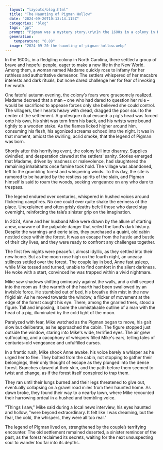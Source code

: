 ```yaml
---
  layout: "layouts/blog.html"
  title: "The Haunting of Pigman Hollow"
  date: "2024-09-20T10:13:14.115Z"
  categories: "blog"
  tags: "gpt"
  prompt: "Pigman was a mystery story.\r\nIn the 1600s in a colony in North Carolina .. there was a group of people who settled. There was a great cruel woman named Madame they sacrificed one of the people. They dragged him they put a pig's head on his face and he is shirtless and he is tied to a stick and burned him the man screams and since then Pigman has become a legend. In addition the inhabitants disappeared without a trace there is a story that Madame killed them all after a few months due to hunger. And since then this place is haunted. Over the years there have been unexplained deaths of people staying there.\r\nThis year in 2024 a husband and wife wanted to start a new life. The woman's name was Anne and her husband was Mike. They had heard about the mysterious and unusual story before. There was evidence that the disappeared residents were there but the mysterious story that they pop up at night and Pigman comes to get you is a legend.\r\nA couple managed to escape.\r\nMike said in an interview that the things he saw were extraordinary.\r\nMike saw in the middle of the night and thought he was dreaming"
  generation: 
    temperature: "0.89"
  image: "2024-09-20-the-haunting-of-pigman-hollow.webp"
---
```

In the 1600s, in a fledgling colony in North Carolina, there settled a group of brave and hopeful people, eager to make a new life in the New World. Among them, a woman named Madame quickly rose to infamy for her ruthless and authoritative demeanor. The settlers whispered of her macabre interests and dark rituals, but none dared challenge her for fear of invoking her wrath. 

One fateful autumn evening, the colony’s fears were gruesomely realized. Madame decreed that a man – one who had dared to question her rule – would be sacrificed to appease forces only she believed she could control. The villagers, their hearts heavy with dread, dragged the poor soul to the center of the settlement. A grotesque ritual ensued: a pig's head was forced onto his own, his shirt was torn from his back, and his wrists were bound tightly to a wooden stake. As the flames licked higher around him, consuming his flesh, his agonized screams echoed into the night. It was in that moment, amidst the swirling, acrid smoke, that the legend of Pigman was born.

Shortly after this horrifying event, the colony fell into disarray. Supplies dwindled, and desperation clawed at the settlers' sanity. Stories emerged that Madame, driven by madness or malevolence, had slaughtered the remaining inhabitants once famine took hold. The village was abandoned, left to the grumbling forest and whispering winds. To this day, the site is rumored to be haunted by the restless spirits of the slain, and Pigman himself is said to roam the woods, seeking vengeance on any who dare to trespass.

The legend endured over centuries, whispered in hushed voices around flickering campfires. No one could ever quite shake the eeriness of the place. Unexplained and often grisly deaths befell those who dared stay overnight, reinforcing the tale’s sinister grip on the imagination.

In 2024, Anne and her husband Mike were drawn by the allure of starting anew, unaware of the palpable danger that veiled the land’s dark history. Despite the warnings and eerie tales, they purchased a quaint, old cabin nestled deep within the forest. It was an escape from the hustle and bustle of their city lives, and they were ready to confront any challenges together.

The first few nights were peaceful, almost idyllic, as they settled into their new home. But as the moon rose high on the fourth night, an uneasy stillness settled over the forest. The couple lay in bed, Anne fast asleep, while Mike tossed and turned, unable to find comfort in the silent darkness. He woke with a start, convinced he was trapped within a vivid nightmare. 

Mike saw shadows shifting ominously against the walls, and a chill seeped into the room as if the warmth of the hearth had been swallowed by an invisible force. He stumbled out of bed, his breath a thin mist in the now frigid air. As he moved towards the window, a flicker of movement at the edge of the forest caught his eye. There, among the gnarled trees, stood a figure. Tall and imposing, it bore the unmistakable outline of a man with the head of a pig, illuminated by the cold light of the moon.

Paralyzed with fear, Mike watched as the Pigman began to move, his gait slow but deliberate, as he approached the cabin. The figure stopped just outside the window, staring into Mike's wide, terrified eyes. The air grew suffocating, and a cacophony of whispers filled Mike's ears, telling tales of centuries-old vengeance and unfulfilled curses.

In a frantic rush, Mike shook Anne awake, his voice barely a whisper as he urged her to flee. They bolted from the cabin, not stopping to gather their belongings, their only thought of escape as they plunged into the dense forest. Branches clawed at their skin, and the path before them seemed to twist and change, as if the forest itself conspired to trap them.

They ran until their lungs burned and their legs threatened to give out, eventually collapsing on a gravel road miles from their haunted home. As dawn broke, they found their way to a nearby town, where Mike recounted their harrowing ordeal in a hushed and trembling voice.

"Things I saw," Mike said during a local news interview, his eyes haunted and hollow, "were beyond extraordinary. It felt like I was dreaming, but the fear, the cold, the whispers, they were all too real."

The legend of Pigman lived on, strengthened by the couple’s terrifying encounter. The old settlement remained deserted, a sinister reminder of the past, as the forest reclaimed its secrets, waiting for the next unsuspecting soul to wander too far into its depths.
